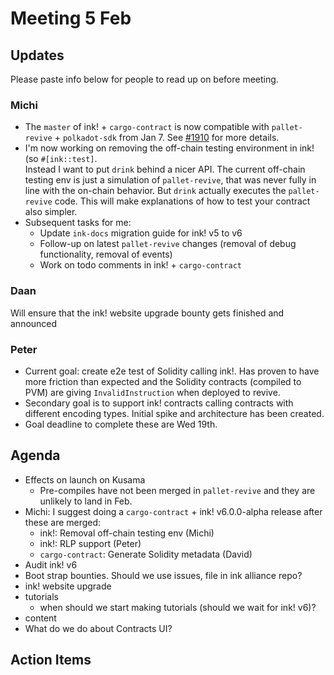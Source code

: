 # Meeting 5 Feb

## Updates

Please paste info below for people to read up on before meeting.

### Michi
- The `master` of ink! + `cargo-contract` is now compatible with `pallet-revive` + `polkadot-sdk` from Jan 7. See [#1910](https://github.com/use-ink/cargo-contract/pull/1910) for more details.
- I'm now working on removing the off-chain testing environment in ink! (so `#[ink::test]`.<br>
  Instead I want to put `drink` behind a nicer API. The current off-chain testing env is just a simulation of `pallet-revive`, that was never fully in line with the on-chain behavior. But `drink` actually executes the `pallet-revive` code. This will make explanations of how to test your contract also simpler.
- Subsequent tasks for me:
  - Update `ink-docs` migration guide for ink! v5 to v6
  - Follow-up on latest `pallet-revive` changes (removal of debug functionality, removal of events)
  - Work on todo comments in ink! + `cargo-contract`

### Daan
Will ensure that the ink! website upgrade bounty gets finished and announced

### Peter
- Current goal: create e2e test of Solidity calling ink!. Has proven to have more friction than expected and the Solidity contracts (compiled to PVM) are giving `InvalidInstruction` when deployed to revive.
- Secondary goal is to support ink! contracts calling contracts with different encoding types. Initial spike and architecture has been created.
- Goal deadline to complete these are Wed 19th.

## Agenda
- Effects on launch on Kusama
  - Pre-compiles have not been merged in `pallet-revive` and they are unlikely to land in Feb.
- Michi: I suggest doing a `cargo-contract` + ink! v6.0.0-alpha release after these are merged:
  - ink!: Removal off-chain testing env (Michi)
  - ink!: RLP support (Peter)
  - `cargo-contract`: Generate Solidity metadata (David)
- Audit ink! v6
- Boot strap bounties. Should we use issues, file in ink alliance repo?
- ink! website upgrade
- tutorials
  - when should we start making tutorials (should we wait for ink! v6)? 
- content
- What do we do about Contracts UI?

## Action Items


